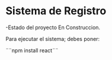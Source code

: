 <h1> Sistema de Registro</h1>

-Estado del proyecto En Construccion.

Para ejecutar el sistema; debes poner:

¨¨npm install react¨¨
